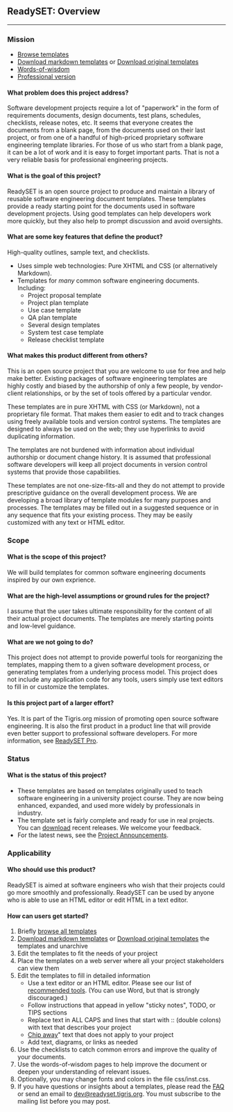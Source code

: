 ## ReadySET: Overview
---

### Mission
- [Browse templates](https://github.com/bike-bill/readyset-markdown)
- [Download markdown templates](https://github.com/bike-bill/readyset-markdown)
  or [Download original templates](http://readyset.tigris.org/servlets/ProjectDocumentList)
- [Words-of-wisdom](http://readyset.tigris.org/words-of-wisdom/)
- [Professional version](http://www.readysetpro.com/)

#### What problem does this project address?

Software development projects require a lot of "paperwork" in the
form of requirements documents, design documents, test plans,
schedules, checklists, release notes, etc. It seems that everyone
creates the documents from a blank page, from the documents used on
their last project, or from one of a handful of high-priced
proprietary software engineering template libraries. For those of us
who start from a blank page, it can be a lot of work and it is easy
to forget important parts. That is not a very reliable basis for
professional engineering projects.

#### What is the goal of this project?

ReadySET is an open source project to produce and maintain a library
of reusable software engineering document templates. These templates
provide a ready starting point for the documents used in software
development projects. Using good templates can help developers work
more quickly, but they also help to prompt discussion and
avoid oversights.

#### What are some key features that define the product?

High-quality outlines, sample text, and checklists.

- Uses simple web technologies: Pure XHTML and CSS (or alternatively Markdown).
- Templates for *many* common software engineering documents. Including:
  - Project proposal template
  - Project plan template
  - Use case template
  - QA plan template
  - Several design templates
  - System test case template
  - Release checklist template

#### What makes this product different from others?

This is an open source project that you are welcome to use for free
and help make better. Existing packages of software engineering
templates are highly costly and biased by the authorship of only a
few people, by vendor-client relationships, or by the set of tools
offered by a particular vendor.

These templates are in pure XHTML with CSS (or Markdown), not a proprietary
file format. That makes them easier to edit and to track changes
using freely available tools and version control systems. The
templates are designed to always be used on the web; they use
hyperlinks to avoid duplicating information.

The templates are not burdened with information about individual
authorship or document change history. It is assumed that
professional software developers will keep all project documents in
version control systems that provide those capabilities.

These templates are not one-size-fits-all and they do not attempt to
provide prescriptive guidance on the overall development process. We
are developing a broad library of template modules for many purposes
and processes. The templates may be filled out in a suggested
sequence or in any sequence that fits your existing process. They
may be easily customized with any text or HTML editor.

### Scope

#### What is the scope of this project?

We will build templates for common software engineering documents
inspired by our own exprience.

#### What are the high-level assumptions or ground rules for the project?

I assume that the user takes ultimate responsibility for the content
of all their actual project documents. The templates are merely
starting points and low-level guidance.

#### What are we not going to do?

This project does not attempt to provide powerful tools for
reorganizing the templates, mapping them to a given software
development process, or generating templates from a underlying
process model. This project does not include any application code
for any tools, users simply use text editors to fill in or customize
the templates.

#### Is this project part of a larger effort?

Yes. It is part of the Tigris.org mission of promoting open source
software engineering. It is also the first product in a product line
that will provide even better support to professional
software developers. For more information, see
[ReadySET Pro](http://www.readysetpro.com).

### Status

#### What is the status of this project?

- These templates are based on templates originally used to teach
  software engineering in a university project course. They are now
  being enhanced, expanded, and used more widely by professionals
  in industry.
- The template set is fairly complete and ready for use in real projects. 
  You can [download](http://readyset.tigris.org/servlets/ProjectDocumentList) 
  recent releases. We welcome your feedback.
- For the latest news, see the 
  [Project Announcements](http://readyset.tigris.org/servlets/ProjectNewsList).

### Applicability

#### Who should use this product?

ReadySET is aimed at software engineers who wish that their projects
could go more smoothly and professionally. ReadySET can be used by
anyone who is able to use an HTML editor or edit HTML in a
text editor.

#### How can users get started?

1. Briefly [browse all templates](https://github.com/bike-bill/readyset-markdown)
2. [Download markdown templates](https://github.com/bike-bill/readyset-markdown)
   or [Download original templates](http://readyset.tigris.org/servlets/ProjectDocumentList) 
   the templates and unarchive
3. Edit the templates to fit the needs of your project
4. Place the templates on a web server where all your project
   stakeholders can view them
5. Edit the templates to fill in detailed information
   - Use a text editor or an HTML editor. Please see our list of
     [recommended tools](docs/recommended-tools). (You can
     use Word, but that is strongly discouraged.)
   - Follow instructions that appead in yellow "sticky notes", TODO, or TIPS sections
   - Replace text in ALL CAPS and lines that start with :: (double colons) 
     with text that describes your project
   - [Chip away](docs/faq.html#chipaway)" text that does not
     apply to your project
   - Add text, diagrams, or links as needed
6.  Use the checklists to catch common errors and improve the
    quality of your documents.
7.  Use the words-of-wisdom pages to help improve the document or
    deepen your understanding of relevant issues.
8.  Optionally, you may change fonts and colors in the
    file css/inst.css.
9.  If you have questions or insights about a templates, please read
    the [FAQ](docs/faq.html) or send an email to
    <dev@readyset.tigris.org>. You must subscribe to the mailing
    list before you may post.

